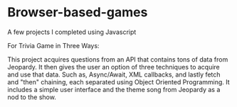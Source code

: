 # Browser-based-games
A few projects I completed using Javascript

For Trivia Game in Three Ways:

This project acquires questions from an API that contains tons of data from Jeopardy. 
It then gives the user an option of three techniques to acquire and use that data. 
Such as, Async/Await, XML callbacks, and lastly fetch and "then" chaining, each separated using Object Oriented Programming.
It includes a simple user interface and the theme song from Jeopardy as a nod to the show.
